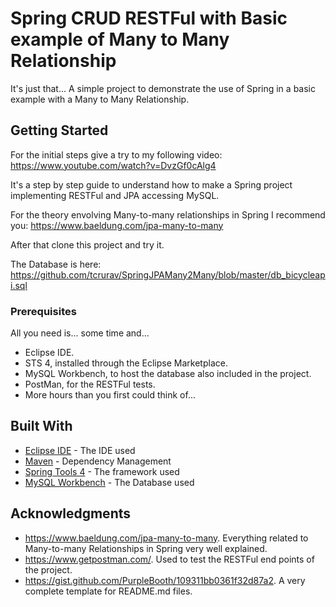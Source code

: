 # Spring CRUD RESTFul with Basic example of Many to Many Relationship

It's just that... A simple project to demonstrate the use of Spring in a basic example with a Many to Many Relationship.

## Getting Started

For the initial steps give a try to my following video:
https://www.youtube.com/watch?v=DvzGf0cAlg4

It's a step by step guide to understand how to make a Spring project implementing RESTFul and JPA accessing MySQL.

For the theory envolving Many-to-many relationships in Spring I recommend you:
https://www.baeldung.com/jpa-many-to-many

After that clone this project and try it.

The Database is here:
https://github.com/tcrurav/SpringJPAMany2Many/blob/master/db_bicycleapi.sql


### Prerequisites

All you need is... some time and...
* Eclipse IDE.
* STS 4, installed through the Eclipse Marketplace.
* MySQL Workbench, to host the database also included in the project.
* PostMan, for the RESTFul tests.
* More hours than you first could think of...

## Built With

* [Eclipse IDE](https://www.eclipse.org/ide/) - The IDE used
* [Maven](https://maven.apache.org/) - Dependency Management
* [Spring Tools 4](https://spring.io/tools) - The framework used
* [MySQL Workbench](https://www.mysql.com/products/workbench/) - The Database used

## Acknowledgments

* https://www.baeldung.com/jpa-many-to-many. Everything related to Many-to-many Relationships in Spring very well explained.
* https://www.getpostman.com/. Used to test the RESTFul end points of the project.
* https://gist.github.com/PurpleBooth/109311bb0361f32d87a2. A very complete template for README.md files.
